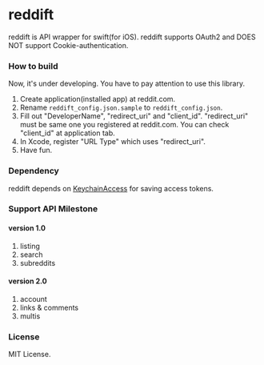 # reddift
reddift is API wrapper for swift(for iOS).
reddift supports OAuth2 and DOES NOT support Cookie-authentication.

### How to build

Now, it's under developing.
You have to pay attention to use this library.

1. Create application(installed app) at reddit.com.
2. Rename ````reddift_config.json.sample```` to ````reddift_config.json````.
3. Fill out "DeveloperName", "redirect_uri" and "client_id". "redirect_uri" must be same one you registered at reddit.com. You can check "client_id" at application tab.
4. In Xcode, register "URL Type" which uses "redirect_uri".
5. Have fun.

### Dependency

reddift depends on [KeychainAccess](https://github.com/kishikawakatsumi/KeychainAccess) for saving access tokens.

### Support API Milestone

#### version 1.0

1. listing
1. search
1. subreddits

#### version 2.0

1. account
2. links & comments
3. multis

### License

MIT License.
